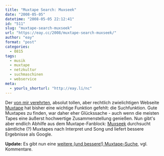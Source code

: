 ```yaml
---
title: "Muxtape Search: Muxseek"
date: "2008-05-05"
datetime: "2008-05-05 22:12:41"
id: "511"
slug: "muxtape-search-muxseek"
url: "https://eay.cc/2008/muxtape-search-muxseek/"
author: "eay"
format: "post"
categories:
  - 0815
tags:
  - musik
  - muxtape
  - netzkultur
  - suchmaschinen
  - webservice
meta:
  - yourls_shorturl: "http://eay.li/nc"
---
```


Der [von mir verehrten](//eay.cc/2008/i-heart-muxtape/), absolut tollen, aber rechtlich zwielichtigen Webseite [Muxtape](http://muxtape.com/) hat bisher eine wichtige Funktion gefehlt: die Suchfunktion. Gute Muxtapes zu finden, war daher eher Glückssache - auch wenn die meisten Tapes eine äußerst hochwertige Zusammenstellung genießen. Nun gibt's aber endlich Abhilfe aus dem Muxtape-Fanblock: [Muxseek](http://muxseek.ah-huh.net/) durchsucht sämtliche (?) Muxtapes nach Interpret und Song und liefert bessere Ergebnisse als Google.

**Update:** Es gibt nun eine [weitere (und bessere!) Muxtape-Suche](//eay.cc/2008/muxtape-search-muxfind/), vgl. Kommentare.
